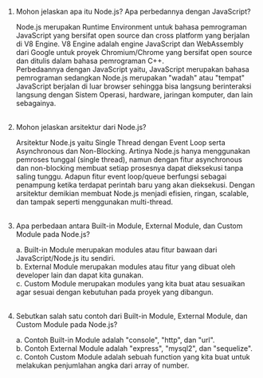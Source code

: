 1. Mohon jelaskan apa itu Node.js? Apa perbedannya dengan JavaScript?

   Node.js merupakan Runtime Environment untuk bahasa pemrograman JavaScript yang bersifat open source dan cross platform yang berjalan di V8 Engine.
   V8 Engine adalah engine JavaScript dan WebAssembly dari Google untuk proyek Chromium/Chrome yang bersifat open source dan ditulis dalam bahasa pemrograman C++.  
   Perbedaannya dengan JavaScript yaitu, JavaScript merupakan bahasa pemrograman sedangkan Node.js merupakan "wadah" atau "tempat" JavaScript berjalan di luar browser sehingga bisa langsung berinteraksi langsung dengan Sistem Operasi, hardware, jaringan komputer, dan lain sebagainya.  
   <br>

2. Mohon jelaskan arsitektur dari Node.js?

   Arsitektur Node.js yaitu Single Thread dengan Event Loop serta Asynchronous dan Non-Blocking. Artinya Node.js hanya menggunakan pemroses tunggal (single thread), namun dengan fitur asynchronous dan non-blocking membuat setiap prosesnya dapat dieksekusi tanpa saling tunggu. Adapun fitur event loop/queue berfungsi sebagai penampung ketika terdapat perintah baru yang akan dieksekusi. Dengan arsitektur demikian membuat Node.js menjadi efisien, ringan, scalable, dan tampak seperti menggunakan multi-thread.  
   <br>

3. Apa perbedaan antara Built-in Module, External Module, dan Custom Module pada Node.js?

   a. Built-in Module merupakan modules atau fitur bawaan dari JavaScript/Node.js itu sendiri.  
   b. External Module merupakan modules atau fitur yang dibuat oleh developer lain dan dapat kita gunakan.  
   c. Custom Module merupakan modules yang kita buat atau sesuaikan agar sesuai dengan kebutuhan pada proyek yang dibangun.  
   <br>

4. Sebutkan salah satu contoh dari Built-in Module, External Module, dan Custom Module pada Node.js?

   a. Contoh Built-in Module adalah "console", "http", dan "url".  
   b. Contoh External Module adalah "express", "mysql2", dan "sequelize".  
   c. Contoh Custom Module adalah sebuah function yang kita buat untuk melakukan penjumlahan angka dari array of number.  
   <br>
